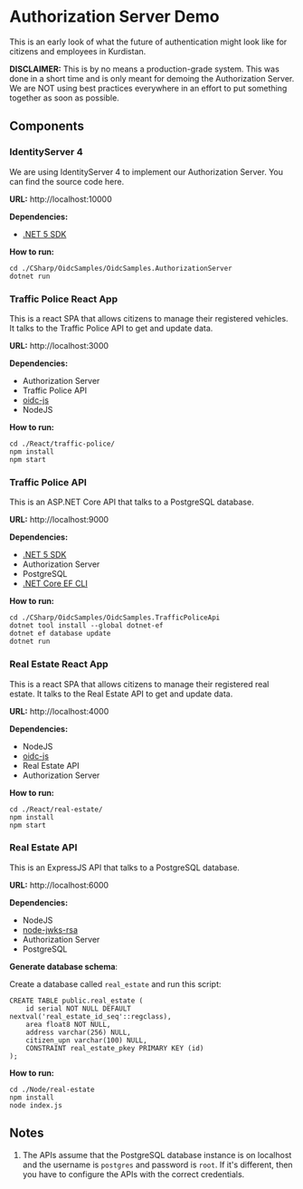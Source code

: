 # Authorization Server Demo

This is an early look of what the future of authentication might look like for citizens and employees in Kurdistan.

**DISCLAIMER:** This is by no means a production-grade system. This was done in a short time and is only meant for demoing the Authorization Server. We are NOT using best practices everywhere in an effort to put something together as soon as possible.

## Components

### IdentityServer 4

We are using IdentityServer 4 to implement our Authorization Server. You can find the source code here.

**URL:** http://localhost:10000

**Dependencies:**

- [.NET 5 SDK](https://dotnet.microsoft.com/download/dotnet/5.0)

**How to run:**

```
cd ./CSharp/OidcSamples/OidcSamples.AuthorizationServer
dotnet run
```

### Traffic Police React App

This is a react SPA that allows citizens to manage their registered vehicles. It talks to the Traffic Police API to get and update data.

**URL:** http://localhost:3000

**Dependencies:**

- Authorization Server
- Traffic Police API
- [oidc-js](https://github.com/IdentityModel/oidc-client-js)
- NodeJS

**How to run:**

```
cd ./React/traffic-police/
npm install
npm start
```

### Traffic Police API

This is an ASP.NET Core API that talks to a PostgreSQL database.

**URL:** http://localhost:9000

**Dependencies:**

- [.NET 5 SDK](https://dotnet.microsoft.com/download/dotnet/5.0)
- Authorization Server
- PostgreSQL
- [.NET Core EF CLI](https://docs.microsoft.com/en-us/ef/core/cli/dotnet)

**How to run:**

```
cd ./CSharp/OidcSamples/OidcSamples.TrafficPoliceApi
dotnet tool install --global dotnet-ef
dotnet ef database update
dotnet run
```

### Real Estate React App

This is a react SPA that allows citizens to manage their registered real estate. It talks to the Real Estate API to get and update data.

**URL:** http://localhost:4000

**Dependencies:**

- NodeJS
- [oidc-js](https://github.com/IdentityModel/oidc-client-js)
- Real Estate API
- Authorization Server

**How to run:**

```
cd ./React/real-estate/
npm install
npm start
```

### Real Estate API

This is an ExpressJS API that talks to a PostgreSQL database.

**URL:** http://localhost:6000

**Dependencies:**

- NodeJS
- [node-jwks-rsa](https://github.com/auth0/node-jwks-rsa/blob/master/examples/express-demo/README.md)
- Authorization Server
- PostgreSQL

**Generate database schema**:

Create a database called `real_estate` and run this script:

```
CREATE TABLE public.real_estate (
	id serial NOT NULL DEFAULT nextval('real_estate_id_seq'::regclass),
	area float8 NOT NULL,
	address varchar(256) NULL,
	citizen_upn varchar(100) NULL,
	CONSTRAINT real_estate_pkey PRIMARY KEY (id)
);
```

**How to run:**

```
cd ./Node/real-estate
npm install
node index.js
```

## Notes

1. The APIs assume that the PostgreSQL database instance is on localhost and the username is `postgres` and password is `root`. If it's different, then you have to configure the APIs with the correct credentials.
